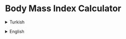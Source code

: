 # Body Mass Index Calculator
<details><summary>Turkish</summary>
<p>

# Ödev
## Java 101 - Temel Kavramlar ve Değişkenler - Vücut Kitle İndeksi Hesaplama 
 
 Kullanıcıdan boy ve kilo değerlerini alıp bir değişkene atayın. Aşağıdaki formüle göre kullanıcının "Vücut Kitle İndeks" değerini hesaplayıp ekrana yazdırın.

### Formül

- `Kilo(kg) / (Boy(m) * Boy(m))` 

### Örnek Çıktı

    - Lütfen boyunuzu (metre cinsinde) giriniz : `1,72`
    - Lütfen kilonuzu giriniz : `105`
    - Vücut Kitle İndeksiniz : `35.49215792320173`

</p> 

</details>

<p>
</p>

<details><summary>English</summary>
<p>

# Assignment
## Java 101 - Basic Concepts and Variables - Body Mass Index Calculator
 
 Get the height and weight values from the user and assign them to a variable. Calculate the user's "Body Mass Index" according to the formula below and print it on the screen.

### Formula

- `Weight(kg) / (Height(m) * Height(m))` 

### Sample Output

    - Please enter your height (in meters): `1,72`
    - Please enter your weight: `105`
    - Your Body Mass Index: `35.49215792320173`
   
</p>

</details>
